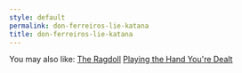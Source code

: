 ```yaml
---
style: default
permalink: don-ferreiros-lie-katana
title: don-ferreiros-lie-katana
---
```

You may also like:
[The Ragdoll](http://scp-wiki.net/the-ragdoll)
[Playing the Hand You're Dealt](http://scp-wiki.net/playing-the-hand-youre-dealt)